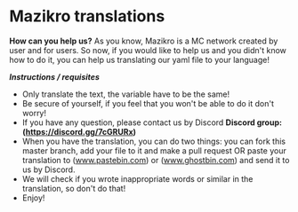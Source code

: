 # Mazikro translations


**__How can you help us?__**
As you know, Mazikro is a MC network created by user and for users.
So now, if you would like to help us and you didn't know how to do it, you can help us translating our yaml file to your language!

*__Instructions / requisites__*

- Only translate the text, the variable have to be the same!
- Be secure of yourself, if you feel that you won't be able to do it don't worry!
- If you have any question, please contact us by Discord **Discord group: (https://discord.gg/7cGRURx)**
- When you have the translation, you can do two things: you can fork this master branch, add your file to it and make a pull request OR paste your translation to (www.pastebin.com) or (www.ghostbin.com) and send it to us by Discord.
- We will check if you wrote inappropriate words or similar in the translation, so don't do that!
- Enjoy!
